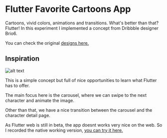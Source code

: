 # Flutter Favorite Cartoons App

Cartoons, vivid colors, animations and transitions. What's better than that? Flutter! In this experiment I implemented a concept from Dribbble designer Brio6.

You can check the original [designs here.](https://firebasestorage.googleapis.com/v0/b/weddy-app-1.appspot.com/o/other%2Fezgif.com-resize.gif?alt=media&token=93e700d3-be8b-4a94-a082-60764c5d8270)

## Inspiration 
![alt text](https://res.cloudinary.com/flavy/image/upload/v1563615036/ezgif-1-03fb382c4e25_ve7oyi.gif "Inspiration")


This is a simple concept but full of nice opportunities to learn what Flutter has to offer.

The main focus here is the carousel, where we can swipe to the next character and animate the image.

Other than that, we have a nice transition between the carousel and the character detail page.

As Flutter web is still in beta, the app doesnt works very nice on the web. 
So I recorded the native working version, [you can try it here.](https://dribbble.com/shots/6403829-Movie-Character-UI-Animation)
